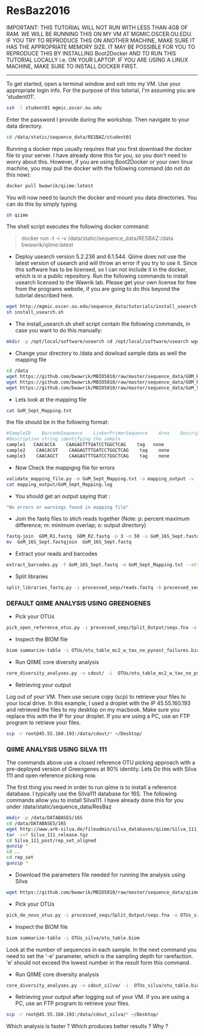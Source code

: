 # ResBaz2016

IMPORTANT:
THIS TUTORIAL WILL NOT RUN WITH LESS THAN 4GB OF RAM.
WE WILL BE RUNNING THIS ON MY VM AT MGMIC.OSCER.OU.EDU. 
IF YOU TRY TO REPRODUCE THIS ON ANOTHER MACHINE, MAKE SURE
IT HAS THE APPROPRIATE MEMORY SIZE. 
IT MAY BE POSSIBLE FOR YOU TO REPRODUCE THIS BY INSTALLING
Boot2Docker AND TO RUN THIS TUTORIAL LOCALLY i.e. ON YOUR LAPTOP.
IF YOU ARE USING A LINUX MACHINE, MAKE SURE TO INSTALL DOCKER FIRST.

--------
To get started, open a terminal window and ssh into my VM. Use your appropriate login info.
For the purpose of this tutorial, I'm assuming you are 'student01'.

```sh
ssh -l student01 mgmic.oscer.ou.edu
```

Enter the password I provide during the workshop.
Then navigate to your data directory.

```sh
cd /data/static/sequence_data/RESBAZ/student01
```

Running a docker repo usually requires that you first download the docker file to your server.  I have already done this for you, so you don't need to worry about this.  However, if you are using Boot2Docker or your own linux machine, you may pull the docker with the following command (do not do this now):

```sh
docker pull bwawrik/qiime:latest
```

You will now need to launch the docker and mount you data directories.  You can do this by simply typing 

```sh
sh qiime
```
The shell script executes the following docker command:
>docker run -t -i -v /data/static/sequence_data/RESBAZ:/data bwawrik/qiime:latest

- Deploy usearch version 5.2.236 and 6.1.544. Qiime does not use the latest version of usearch and will throw an error if you try to use it. Since this software has to be licensed, so I can not include it in the docker, which is in a public repository.  Run the following commands to install usearch licensed to the Wawrik lab. Please get your own license for free from the programs website, if you are going to do this beyond the tutorial described here.

```sh
wget http://mgmic.oscer.ou.edu/sequence_data/tutorials/install_usearch.sh
sh install_usearch.sh
```

- The install_usearch.sh shell script contain the following commands, in case you want to do this manually:

```sh
mkdir -p /opt/local/software/usearch cd /opt/local/software/usearch wget http://mgmic.oscer.ou.edu/sequence_data/tutorials/usearch5.2.236_i86linux32wget http://mgmic.oscer.ou.edu/sequence_data/tutorials/usearch6.1.544_i86linux32chmod 777 * cd /usr/local/bin ln -s /opt/local/software/usearch/usearch5.2.236_i86linux32 ./usearch ln -s /opt/local/software/usearch/usearch6.1.544_i86linux32 ./usearch61
```

- Change your directory to /data and dowload sample data as well the mapping file

```sh
cd /data
wget https://github.com/bwawrik/MBIO5810/raw/master/sequence_data/GOM_R1.fastq.gz
wget https://github.com/bwawrik/MBIO5810/raw/master/sequence_data/GOM_R2.fastq.gz
wget https://github.com/bwawrik/MBIO5810/raw/master/sequence_data/GoM_Sept_Mapping.txt
```

- Lets look at the mapping file

```sh
cat GoM_Sept_Mapping.txt
```
the file should be in the following format:
```sh
#SampleID    BarcodeSequence    LinkerPrimerSequence    Area    Description
#Descriptive string identifying the sample              
sample1   CAACACCA    CAAGAGTTTGATCCTGGCTCAG    tag   none
sample2    CAACACGT    CAAGAGTTTGATCCTGGCTCAG    tag    none
sample3    CAACAGCT    CAAGAGTTTGATCCTGGCTCAG    tag    none
```

- Now Check the mappigng file for errors

```sh
validate_mapping_file.py -m GoM_Sept_Mapping.txt -o mapping_output -v
cat mapping_output/GoM_Sept_Mapping.log
```

- You should get an output saying that :

```sh
"No errors or warnings found in mapping file"
```

- Join the fastq files to stich reads together (Note: p: percent maximum difference; m: minimum overlap; o: output directory)

```sh
fastq-join  GOM_R1.fastq  GOM_R2.fastq -p 3 -m 50 -o GoM_16S_Sept.fastq
mv  GoM_16S_Sept.fastqjoin  GoM_16S_Sept.fastq
```

- Extract your reads and barcodes

```sh
extract_barcodes.py -f GoM_16S_Sept.fastq -m GoM_Sept_Mapping.txt --attempt_read_reorientation -l 12 -o processed_seqs
```

- Split libraries

```sh
split_libraries_fastq.py -i processed_seqs/reads.fastq -b processed_seqs/barcodes.fastq -m  GoM_Sept_Mapping.txt -o processed_seqs/Split_Output/ --barcode_type 12
```

### DEFAULT QIIME ANALYSIS USING GREENGENES

- Pick your OTUs

```sh
pick_open_reference_otus.py -i processed_seqs/Split_Output/seqs.fna -o OTUs
```

- Inspect the BIOM file

```sh
biom summarize-table -i OTUs/otu_table_mc2_w_tax_no_pynast_failures.biom
```

- Run QIIME core diversity analysis

```sh
core_diversity_analyses.py -o cdout/ -i  OTUs/otu_table_mc2_w_tax_no_pynast_failures.biom -m GoM_Sept_Mapping.txt -t OTUs/rep_set.tre -e 20
```

- Retrieving your output

Log out of your VM.  Then use secure copy (scp) to retrieve your files to your local drive. In this example, I used a droplet with the IP 45.55.160.193 and retrieved the files to my desktop on my macbook.  Make sure you replace this with the IP for your droplet. If you are using a PC, use an FTP program to retrieve your files.

```sh
scp -r root@45.55.160.193:/data/cdout/* ~/Desktop/
```

### QIIME ANALYSIS USING SILVA 111

The commands above use a closed reference OTU picking approach with a pre-deployed version of Greengenes at 90% identity. Lets Do this with Silva 111 and open reference picking now.  

The first thing you need in order to run qiime is to install a reference database. 
I typically use the Silva111 database for 16S. The following commands allow you to install
Silva111.  I have already done this for you under /data/static/sequence_data/ResBaz

```sh 
mkdir -p /data/DATABASES/16S
cd /data/DATABASES/16S
wget http://www.arb-silva.de/fileadmin/silva_databases/qiime/Silva_111_release.tgz
tar -xvf Silva_111_release.tgz
cd Silva_111_post/rep_set_aligned
gunzip *
cd ..
cd rep_set
gunzip *
```


- Download the parameters file needed for running the analysis using Silva

```sh
wget https://github.com/bwawrik/MBIO5810/raw/master/sequence_data/qiime_parameters_silva111.par
```

- Pick your OTUs

```sh
pick_de_novo_otus.py -i processed_seqs/Split_Output/seqs.fna -o OTUs_silva -p qiime_parameters_silva111.par
```

- Inspect the BIOM file

```sh
biom summarize-table -i OTUs_silva/otu_table.biom 
``` 

Look at the number of sequences in each sample.  In the next command you need to set the '-e' parameter, which is the sampling depth for rarefaction.  'e' should not exceed the lowest number in the result form this command.

- Run QIIME core diversity analysis

```sh
core_diversity_analyses.py -o cdout_silva/ -i  OTUs_silva/otu_table.biom -m GoM_Sept_Mapping.txt -t OTUs_silva/rep_set.tre -e 20
```

- Retrieving your output after logging out of your VM. If you are using a PC, use an FTP program to retrieve your files.

```sh
scp -r root@45.55.160.193:/data/cdout_silva/* ~/Desktop/
```

Which analysis is faster ? Which produces better results ? Why ?
